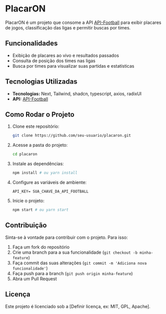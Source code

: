 # PlacarON

PlacarON é um projeto que consome a API [API-Football](https://www.api-football.com/) para exibir placares de jogos, classificação das ligas e permitir buscas por times.

## Funcionalidades
- Exibição de placares ao vivo e resultados passados
- Consulta de posição dos times nas ligas
- Busca por times para visualizar suas partidas e estatísticas

## Tecnologias Utilizadas
- **Tecnologias:** Next, Tailwind, shadcn, typescript, axios, radixUI
- **API:** [API-Football](https://www.api-football.com/)

## Como Rodar o Projeto
1. Clone este repositório:
   ```bash
   git clone https://github.com/seu-usuario/placaron.git
   ```
2. Acesse a pasta do projeto:
   ```bash
   cd placaron
   ```
3. Instale as dependências:
   ```bash
   npm install # ou yarn install
   ```
4. Configure as variáveis de ambiente:
   ```
   API_KEY= SUA_CHAVE_DA_API_FOOTBALL
   ```
5. Inicie o projeto:
   ```bash
   npm start # ou yarn start
   ```

## Contribuição
Sinta-se à vontade para contribuir com o projeto. Para isso:
1. Faça um fork do repositório
2. Crie uma branch para a sua funcionalidade (`git checkout -b minha-feature`)
3. Faça commit das suas alterações (`git commit -m 'Adiciona nova funcionalidade'`)
4. Faça push para a branch (`git push origin minha-feature`)
5. Abra um Pull Request

## Licença
Este projeto é licenciado sob a [Definir licença, ex: MIT, GPL, Apache].

